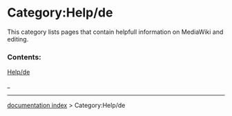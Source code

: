 # Category:Help/de
This category lists pages that contain helpfull information on MediaWiki and editing.

### Contents:

[Help/de](Help/de.md)

_

---
[documentation index](../README.md) > Category:Help/de
